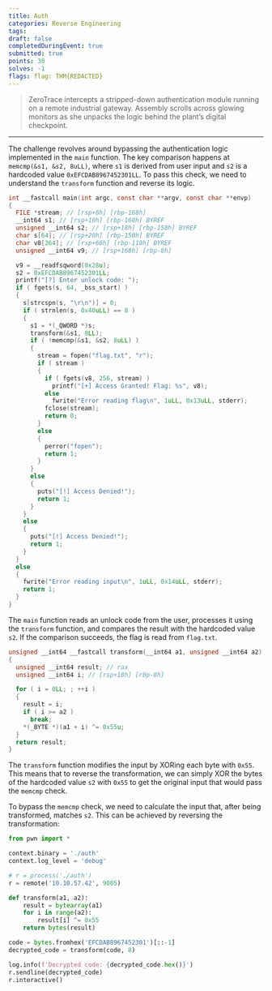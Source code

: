 ```yaml
---
title: Auth
categories: Reverse Engineering
tags: 
draft: false
completedDuringEvent: true
submitted: true
points: 30
solves: -1
flags: flag: THM{REDACTED}
---
```

> ZeroTrace intercepts a stripped-down authentication module running on a remote industrial gateway. Assembly scrolls across glowing monitors as she unpacks the logic behind the plant’s digital checkpoint.

---

The challenge revolves around bypassing the authentication logic implemented in the `main` function. The key comparison happens at `memcmp(&s1, &s2, 8uLL)`, where `s1` is derived from user input and `s2` is a hardcoded value `0xEFCDAB8967452301LL`. To pass this check, we need to understand the `transform` function and reverse its logic.

```c
int __fastcall main(int argc, const char **argv, const char **envp)
{
  FILE *stream; // [rsp+8h] [rbp-168h]
  __int64 s1; // [rsp+10h] [rbp-160h] BYREF
  unsigned __int64 s2; // [rsp+18h] [rbp-158h] BYREF
  char s[64]; // [rsp+20h] [rbp-150h] BYREF
  char v8[264]; // [rsp+60h] [rbp-110h] BYREF
  unsigned __int64 v9; // [rsp+168h] [rbp-8h]

  v9 = __readfsqword(0x28u);
  s2 = 0xEFCDAB8967452301LL;
  printf("[?] Enter unlock code: ");
  if ( fgets(s, 64, _bss_start) )
  {
    s[strcspn(s, "\r\n")] = 0;
    if ( strnlen(s, 0x40uLL) == 8 )
    {
      s1 = *(_QWORD *)s;
      transform(&s1, 8LL);
      if ( !memcmp(&s1, &s2, 8uLL) )
      {
        stream = fopen("flag.txt", "r");
        if ( stream )
        {
          if ( fgets(v8, 256, stream) )
            printf("[+] Access Granted! Flag: %s", v8);
          else
            fwrite("Error reading flag\n", 1uLL, 0x13uLL, stderr);
          fclose(stream);
          return 0;
        }
        else
        {
          perror("fopen");
          return 1;
        }
      }
      else
      {
        puts("[!] Access Denied!");
        return 1;
      }
    }
    else
    {
      puts("[!] Access Denied!");
      return 1;
    }
  }
  else
  {
    fwrite("Error reading input\n", 1uLL, 0x14uLL, stderr);
    return 1;
  }
}
```

The `main` function reads an unlock code from the user, processes it using the `transform` function, and compares the result with the hardcoded value `s2`. If the comparison succeeds, the flag is read from `flag.txt`.

```c
unsigned __int64 __fastcall transform(__int64 a1, unsigned __int64 a2)
{
  unsigned __int64 result; // rax
  unsigned __int64 i; // [rsp+18h] [rbp-8h]

  for ( i = 0LL; ; ++i )
  {
    result = i;
    if ( i >= a2 )
      break;
    *(_BYTE *)(a1 + i) ^= 0x55u;
  }
  return result;
}
```

The `transform` function modifies the input by XORing each byte with `0x55`. This means that to reverse the transformation, we can simply XOR the bytes of the hardcoded value `s2` with `0x55` to get the original input that would pass the `memcmp` check.

To bypass the `memcmp` check, we need to calculate the input that, after being transformed, matches `s2`. This can be achieved by reversing the transformation:

```py
from pwn import *

context.binary = './auth'
context.log_level = 'debug'

# r = process('./auth')
r = remote('10.10.57.42', 9005)

def transform(a1, a2):
    result = bytearray(a1)
    for i in range(a2):
        result[i] ^= 0x55
    return bytes(result)

code = bytes.fromhex('EFCDAB8967452301')[::-1]
decrypted_code = transform(code, 8)

log.info(f'Decrypted code: {decrypted_code.hex()}')
r.sendline(decrypted_code)
r.interactive()
```
